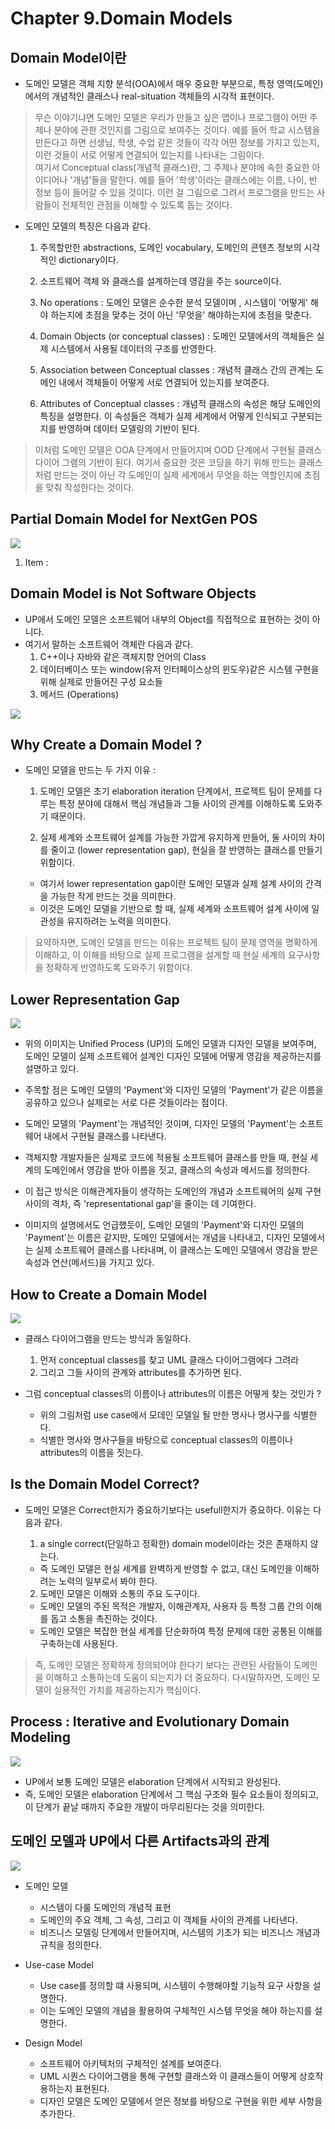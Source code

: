 # Chapter 9.Domain Models


## Domain Model이란

- 도메인 모델은 객체 지향 분석(OOA)에서 매우 중요한 부분으로, 특정 영역(도메인)에서의 개념적인 클래스나 real-situation 객체들의 시각적 표현이다.
> 무슨 이야기냐면 도메인 모델은 우리가 만들고 싶은 앱이나 프로그램이 어떤 주제나 분야에 관한 것인지를 그림으로 보여주는 것이다.
> 예를 들어 학교 시스템을 만든다고 하면 선생님, 학생, 수업 같은 것들이 각각 어떤 정보를 가지고 있는지, 이런 것들이 서로
> 어떻게 연결되어 있는지를 나타내는 그림이다. <br>
> 여기서 Conceptual class(개념적 클래스)란, 그 주제나 분야에 속한 중요한
> 아이디어나 '개념'들을 말한다. 예를 들어 '학생'이라는 클래스에는 이름, 나이, 반 정보 등이 들어갈 수 있을 것이다.
> 이런 걸 그림으로 그려서 프로그램을 만드는 사람들이 전체적인 관점을 이해할 수 있도록 돕는 것이다.

- 도메인 모델의 특징은 다음과 같다.

  1. 주목할만한 abstractions, 도메인 vocabulary, 도메인의 콘텐츠 정보의 시각적인 dictionary이다.

  2. 소프트웨어 객체 와 클래스를 설계하는데 영감을 주는 source이다.

  3. No operations : 도메인 모델은 순수한 분석 모델이며 , 시스템이 '어떻게' 해야 하는지에 초점을 맞추는 것이 아닌 '무엇을' 해야하는지에 초점을 맞춘다.

  4. Domain Objects (or conceptual classes) : 도메인 모델에서의 객체들은 실제 시스템에서 사용될 데이터의 구조를 반영한다. 

  5. Association between Conceptual classes : 개념적 클래스 간의 관계는 도메인 내에서 객체들이 어떻게 서로 연결되어 있는지를 보여준다.

  6. Attributes of Conceptual classes : 개념적 클래스의 속성은 해당 도메인의 특징을 설명한다. 이 속성들은 객체가 실제 세계에서 어떻게 인식되고 구분되는지를 반영하며 데이터 모델링의 기반이 된다.

> 이처럼 도메인 모델은 OOA 단계에서 만들어지며 OOD 단계에서 구현될 클래스 다이어 그램의 기반이 된다. 여기서 중요한 것은 코딩을 하기 위해 만드는 클래스 처럼 만드는 것이 아닌 각 도메인이 실제 세계에서 무엇을 하는 역할인지에 초점을 맞춰 작성한다는 것이다.

## Partial Domain Model for NextGen POS

<img src="./img/09-1.png">

1. Item : 


## Domain Model is Not Software Objects

- UP에서 도메인 모델은 소프트웨어 내부의 Object를 직접적으로 표현하는 것이 아니다.
- 여기서 말하는 소프트웨어 객체란 다음과 같다.
  1. C++이나 자바와 같은 객체지향 언어의 Class
  2. 데이터베이스 또는 window(유저 인터페이스상의 윈도우)같은 시스템 구현을 위해 실제로 만들어진 구성 요소들
  3. 메서드 (Operations)

<img src="./img/09-2.png">


## Why Create a Domain Model ?

- 도메인 모델을 만드는 두 가지 이유 : 

  1. 도메인 모델은 초기 elaboration iteration 단계에서, 프로젝트 팀이 문제를 다루는 특정 분야에 대해서 핵심 개념들과 그들 사이의 관계를 이해하도록 도와주기 때문이다.

  2. 실제 세계와 소프트웨어 설계를 가능한 가깝게 유지하게 만들어, 둘 사이의 차이를 줄이고 (lower representation gap), 현실을 잘 반영하는 클래스를 만들기 위함이다. 
    - 여기서 lower representation gap이란 도메인 모델과 실제 설계 사이의 간격을 가능한 작게 만드는 것을 의미한다.
    - 이것은 도메인 모델을 기반으로 할 때, 실제 세계와 소프트웨어 설계 사이에 일관성을 유지하려는 노력을 의미한다.


> 요약하자면, 도메인 모델을 만드는 이유는 프로젝트 팀이 문제 영역을 명확하게 이해하고, 이 이해를 바탕으로 실제 프로그램을 설계할 때 현실 세계의 요구사항을 정확하게 반영하도록 도와주기 위함이다.


## Lower Representation Gap

<img src="./img/09-3.png">

- 위의 이미지는 Unified Process (UP)의 도메인 모델과 디자인 모델을 보여주며, 도메인 모델이 실제 소프트웨어 설계인 디자인 모델에 어떻게 영감을 제공하는지를 설명하고 있다.

- 주목할 점은 도메인 모델의 'Payment'와 디자인 모델의 'Payment'가 같은 이름을 공유하고 있으나 실제로는 서로 다른 것들이라는 점이다.

- 도메인 모델의 'Payment'는 개념적인 것이며, 디자인 모델의 'Payment'는 소프트웨어 내에서 구현될 클래스를 나타낸다.

- 객체지향 개발자들은 실제로 코드에 적용될 소프트웨어 클래스를 만들 때, 현실 세계의 도메인에서 영감을 받아 이름을 짓고, 클래스의 속성과 메서드를 정의한다. 

- 이 접근 방식은 이해관계자들이 생각하는 도메인의 개념과 소프트웨어의 실제 구현 사이의 격차, 즉 'representational gap'을 줄이는 데 기여한다.

- 이미지의 설명에서도 언급했듯이, 도메인 모델의 'Payment'와 디자인 모델의 'Payment'는 이름은 같지만, 도메인 모델에서는 개념을 나타내고, 디자인 모델에서는 실제 소프트웨어 클래스를 나타내며, 이 클래스는 도메인 모델에서 영감을 받은 속성과 연산(메서드)을 가지고 있다.


## How to Create a Domain Model 

<img src="./img/09-4.png">

- 클래스 다이어그램을 만드는 방식과 동일하다.
  1. 먼저 conceptual classes를 찾고 UML 클래스 다이어그램에다 그려라
  2. 그리고 그들 사이의 관계와 attributes를 추가하면 된다.

- 그럼 conceptual classes의 이름이나 attributes의 이름은 어떻게 찾는 것인가 ?
  - 위의 그림처럼 use case에서 모데인 모델일 될 만한 명사나 명사구를 식별한다.
  - 식별한 명사와 명사구들을 바탕으로 conceptual classes의 이름이나 attributes의 이름을 짓는다.


## Is the Domain Model Correct?

- 도메인 모델은 Correct한지가 중요하기보다는 usefull한지가 중요하다. 이유는 다음과 같다.

  1. a single correct(단일하고 정확한) domain model이라는 것은 존재하지 않는다.
    - 즉 도메인 모델은 현실 세계를 완벽하게 반영할 수 없고, 대신 도메인을 이해하려는 노력의 일부로서 봐야 한다.

  2. 도메인 모델은 이해와 소통의 주요 도구이다.
    - 도메인 모델의 주된 목적은 개발자, 이해관계자, 사용자 등 특정 그룹 간의 이해를 돕고 소통을 촉진하는 것이다.
    - 도메인 모델은 복잡한 현실 세계를 단순화하여 특정 문제에 대한 공통된 이해를 구축하는데 사용된다.

> 즉, 도메인 모델은 정확하게 정의되어야 한다기 보다는 관련된 사람들이 도메인을 이해하고 소통하는데 도움이 되는지가 더 중요하다.
> 다시말하자면, 도메인 모델이 실용적인 가치를 제공하는지가 핵심이다. 


## Process : Iterative and Evolutionary Domain Modeling

<img src="./img/09-5.png">

- UP에서 보통 도메인 모델은 elaboration 단계에서 시작되고 완성된다.
- 즉, 도메인 모델은 elaboration 단계에서 그 핵심 구조와 필수 요소들이 정의되고, 이 단계가 끝날 때까지 주요한 개발이 마무리된다는 것을 의미한다.


## 도메인 모델과 UP에서 다른 Artifacts과의 관계

<img src="./img/09-6.png">

- 도메인 모델 
  - 시스템이 다룰 도메인의 개념적 표현
  - 도메인의 주요 객체, 그 속성, 그리고 이 객체들 사이의 관계를 나타낸다.
  - 비즈니스 모델링 단계에서 만들어지며, 시스템의 기초가 되는 비즈니스 개념과 규칙을 정의한다.

- Use-case Model
  - Use case를 정의할 떄 사용되며, 시스템이 수행해야할 기능적 요구 사항을 설명한다.
  - 이는 도메인 모델의 개념을 활용하여 구체적인 시스템 무엇을 해야 하는지를 설명한다.

- Design Model
  - 소프트웨어 아키텍처의 구체적인 설계를 보여준다.
  - UML 시퀀스 다이어그램을 통해 구현할 클래스와 이 클래스들이 어떻게 상호작용하는지 표현된다.
  - 디자인 모델은 도메인 모델에서 얻은 정보를 바탕으로 구현을 위한 세부 사항을 추가한다.

  